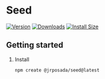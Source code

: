 # Seed

[![Version](https://img.shields.io/npm/v/@jrposada/seed.svg)](https://www.npmjs.com/package/@jrposada/seed)
[![Downloads](https://img.shields.io/npm/dm/@jrposada/seed.svg)](https://www.npmjs.com/package/@jrposada/seed)
[![Install Size](https://packagephobia.now.sh/badge?p=@jrposada/seed)](https://packagephobia.now.sh/result?p=@jrposada/seed)

## Getting started

1. Install

    ```shell
    npm create @jrposada/seed@latest
    ```
